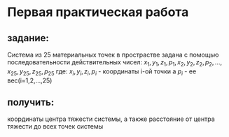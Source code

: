 # Первая практическая работа
## задание:
Система из 25 материальных точек в прострастве задана с помощью последовательности действительных чисел: $x_1,y_1,z_1,p_1,x_2,y_2,z_2,p_2,...,x_{25},y_{25},z_{25},p_{25}$
где: $x_i,y_i,z_i,p_i$ - координаты i-ой точки 
а $p_i$ - ее вес(i=1,2,...,25) 
## получить: 
координаты центра тяжести системы, а также расстояние от центра тяжести до всех точек системы
